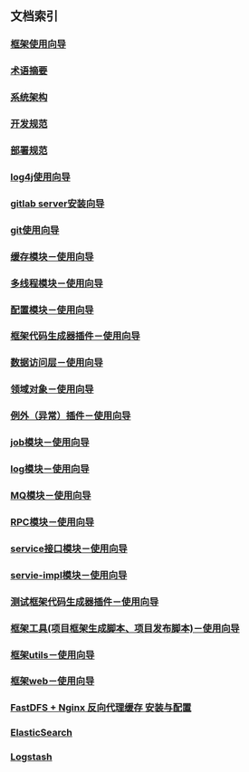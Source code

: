 ## 文档索引
### [框架使用向导](doc/user_guide.MD)
### [术语摘要](doc/term-summary.md)
### [系统架构](doc/design/README.MD)
### [开发规范](doc/规范相关文档/README.md)
### [部署规范](doc/规范相关文档/deploy.md)
### [log4j使用向导](doc/规范相关文档/log4e/README.md)
### [gitlab server安装向导](doc/规范相关文档/gitlab-install.md)
### [git使用向导](doc/规范相关文档/git_user_manual.md)
### [缓存模块－使用向导](tower-cache/README.MD)
### [多线程模块－使用向导](tower-concurrent/README.MD)
### [配置模块－使用向导](tower-config/README.MD)
### [框架代码生成器插件－使用向导](tower-config-maven-plugin/README.MD)
### [数据访问层－使用向导](tower-dao/README.MD)
### [领域对象－使用向导](tower-domain/README.md)
### [例外（异常）插件－使用向导](tower-exception-gen-maven-plugin/README.MD)
### [job模块－使用向导](tower-job/README.md)
### [log模块－使用向导](tower-log/README.MD)
### [MQ模块－使用向导](tower-mq/README.MD)
### [RPC模块－使用向导](tower-rpc/README.MD)
### [service接口模块－使用向导](tower-service/README.MD)
### [servie-impl模块－使用向导](tower-service-impl/README.MD)
### [测试框架代码生成器插件－使用向导](tower-test-maven-plgin/README.MD)
### [框架工具(项目框架生成脚本、项目发布脚本)－使用向导](tower-tools/README.md)
### [框架utils－使用向导](tower-util/README.MD)
### [框架web－使用向导](tower-util/README.MD)
### [FastDFS + Nginx 反向代理缓存 安装与配置](doc/fastdfs/README.MD)
### [ElasticSearch](doc/elasticsearch/README.MD)
### [Logstash](doc/logstash/README.MD)

